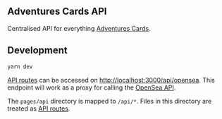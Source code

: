 ## Adventures Cards API

Centralised API for everything [Adventures Cards](https://adventure-cards.xyz/).

## Development

```bash
yarn dev
```

[API routes](https://nextjs.org/docs/api-routes/introduction) can be accessed on [http://localhost:3000/api/opensea](http://localhost:3000/api/hello). This endpoint will work as a proxy for calling the [OpenSea API](https://api.opensea.io/api/v1/assets?collection=lootproject&token_ids=26&token_ids=32&token_ids=38&token_ids=53&token_ids=62&token_ids=77&token_ids=119&token_ids=125&token_ids=136&token_ids=161&token_ids=162&token_ids=167&token_ids=180&token_ids=181&token_ids=189&token_ids=237&token_ids=246&token_ids=255&token_ids=265&token_ids=276).

The `pages/api` directory is mapped to `/api/*`. Files in this directory are treated as [API routes](https://nextjs.org/docs/api-routes/introduction).
